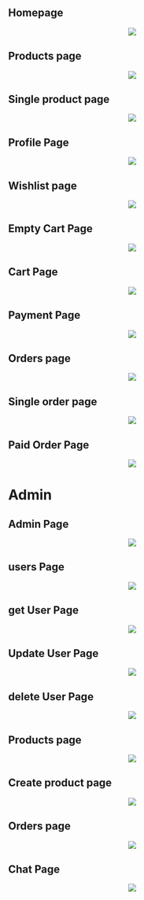 ## Homepage

<p align='center'>
<img src='./src/assets/greengrocer.png'>
</p>

## Products page

<p align='center'>
<img src='./src/assets/screenshots/productsPage.png'>
</p>

## Single product page

<p align='center'>
<img src='./src/assets/screenshots/singleProduct.png'>
</p>

## Profile Page

<p align='center'>
<img src='./src/assets/screenshots/Profile.png'>
</p>

## Wishlist page

<p align='center'>
<img src='./src/assets/screenshots/wishlist.png'>
</p>

## Empty Cart Page

<p align='center'>
<img src='./src/assets/screenshots/emptyCart.png'>
</p>

## Cart Page

<p align='center'>
<img src='./src/assets/screenshots/cartPage.png'>
</p>

## Payment Page

<p align='center'>
<img src='./src/assets/screenshots/paymentPage.jpg'>
</p>

## Orders page

<p align='center'>
<img src='./src/assets/screenshots/myorders.png'>
</p>

## Single order page

<p align='center'>
<img src='./src/assets/screenshots/orderPage.png'>
</p>

## Paid Order Page

<p align='center'>
<img src='./src/assets/screenshots/paidOrderPage.png'>
</p>

# Admin

## Admin Page

<p align='center'>
<img src='./src/assets/screenshots/adminPage.png'>
</p>

## users Page

<p align='center'>
<img src='./src/assets/screenshots/users.png'>
</p>

## get User Page

<p align='center'>
<img src='./src/assets/screenshots/getUser.png'>
</p>

## Update User Page

<p align='center'>
<img src='./src/assets/screenshots/updateUserPage.png'>
</p>

## delete User Page

<p align='center'>
<img src='./src/assets/screenshots/deleteUser.png'>
</p>

## Products page

<p align='center'>
<img src='./src/assets/screenshots/products.png'>
</p>

## Create product page

<p align='center'>
<img src='./src/assets/screenshots/createProduct.png'>
</p>

## Orders page

<p align='center'>
<img src='./src/assets/screenshots/ordersPage.png'>
</p>

## Chat Page

<p align='center'>
<img src='./src/assets/screenshots/adminChat.png'>
</p>
